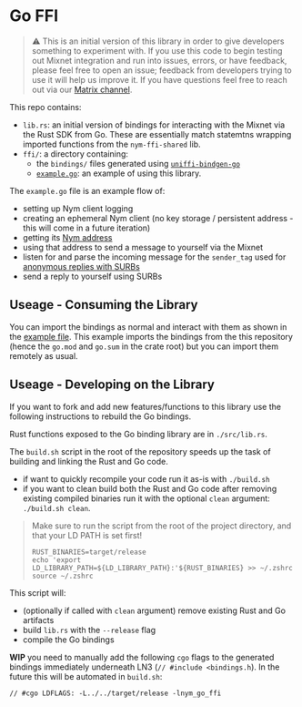 # Go FFI
> ⚠️ This is an initial version of this library in order to give developers something to experiment with. If you use this code to begin testing out Mixnet integration and run into issues, errors, or have feedback, please feel free to open an issue; feedback from developers trying to use it will help us improve it. If you have questions feel free to reach out via our [Matrix channel](https://matrix.to/#/#dev:nymtech.chat).

This repo contains: 
* `lib.rs`: an initial version of bindings for interacting with the Mixnet via the Rust SDK from Go. These are essentially match statemtns wrapping imported functions from the `nym-ffi-shared` lib. 
* `ffi/`: a directory containing: 
  * the `bindings/` files generated using [`uniffi-bindgen-go`](https://github.com/NordSecurity/uniffi-bindgen-go)
  * [`example.go`](./example.go): an example of using this library. 

The `example.go` file is an example flow of:
* setting up Nym client logging
* creating an ephemeral Nym client (no key storage / persistent address - this will come in a future iteration)
* getting its [Nym address](https://nymtech.net/docs/clients/addressing-system.html)
* using that address to send a message to yourself via the Mixnet
* listen for and parse the incoming message for the `sender_tag` used for [anonymous replies with SURBs](https://nymtech.net/docs/architecture/traffic-flow.html#private-replies-using-surbs)
* send a reply to yourself using SURBs

## Useage - Consuming the Library 
You can import the bindings as normal and interact with them as shown in the [example file](./example.go). This example imports the bindings from the this repository (hence the `go.mod` and `go.sum` in the crate root) but you can import them remotely as usual. 

## Useage - Developing on the Library  
If you want to fork and add new features/functions to this library use the following instructions to rebuild the Go bindings. 

Rust functions exposed to the Go binding library are in `./src/lib.rs`. 

The `build.sh` script in the root of the repository speeds up the task of building and linking the Rust and Go code.
* if want to quickly recompile your code run it as-is with `./build.sh`
* if you want to clean build both the Rust and Go code after removing existing compiled binaries run it with the optional `clean` argument: `./build.sh clean`.

> Make sure to run the script from the root of the project directory, and that your LD PATH is set first!
> ```
> RUST_BINARIES=target/release
> echo 'export LD_LIBRARY_PATH=${LD_LIBRARY_PATH}:'${RUST_BINARIES} >> ~/.zshrc 
> source ~/.zshrc 
> ```

This script will:
* (optionally if called with `clean` argument) remove existing Rust and Go artifacts
* build `lib.rs` with the `--release` flag
* compile the Go bindings 

**WIP** you need to manually add the following `cgo` flags to the generated bindings immediately underneath LN3 (`// #include <bindings.h`). In the future this will be automated in `build.sh`: 

```
// #cgo LDFLAGS: -L../../target/release -lnym_go_ffi
```

